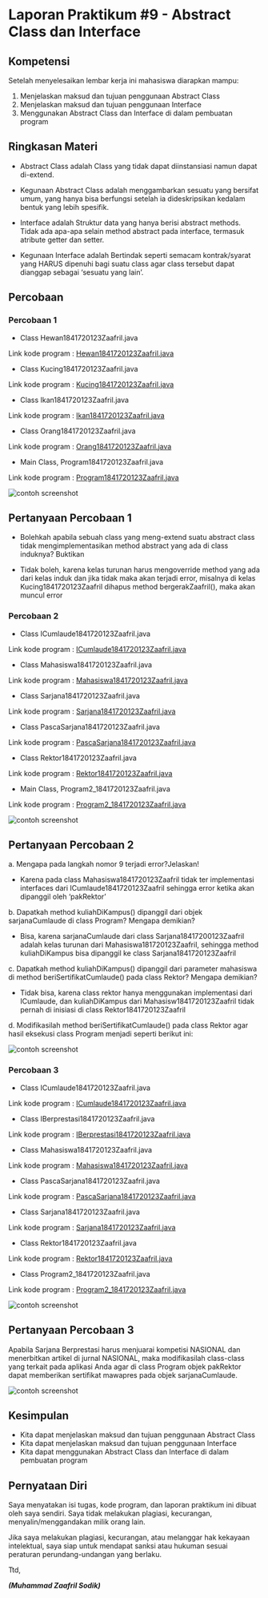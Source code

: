 # Laporan Praktikum #9 - Abstract Class dan Interface

## Kompetensi

Setelah menyelesaikan lembar kerja ini mahasiswa diarapkan mampu:

1.	Menjelaskan maksud dan tujuan penggunaan Abstract Class
2.	Menjelaskan maksud dan tujuan penggunaan Interface
3.	Menggunakan Abstract Class dan Interface di dalam pembuatan program

## Ringkasan Materi

- Abstract Class adalah Class yang tidak dapat diinstansiasi namun dapat di-extend.

- Kegunaan Abstract Class adalah menggambarkan sesuatu yang bersifat umum, yang hanya bisa berfungsi setelah ia dideskripsikan kedalam bentuk yang lebih spesifik.

- Interface adalah Struktur data yang hanya berisi abstract methods. Tidak ada apa-apa selain method abstract pada interface, termasuk atribute getter dan setter.

- Kegunaan Interface adalah Bertindak seperti semacam kontrak/syarat yang HARUS dipenuhi bagi suatu class agar class tersebut dapat dianggap sebagai ‘sesuatu yang lain’.

## Percobaan

### Percobaan 1

- Class Hewan1841720123Zaafril.java

Link kode program : [Hewan1841720123Zaafril.java](../../src/9_Abstract_Class_dan_Interface/Hewan1841720123Zaafril.java)

- Class Kucing1841720123Zaafril.java

Link kode program : [Kucing1841720123Zaafril.java](../../src/9_Abstract_Class_dan_Interface/Kucing1841720123Zaafril.java)

- Class Ikan1841720123Zaafril.java

Link kode program : [Ikan1841720123Zaafril.java](../../src/9_Abstract_Class_dan_Interface/Ikan18417201423Zaafril.java)

- Class Orang1841720123Zaafril.java

Link kode program : [Orang1841720123Zaafril.java](../../src/9_Abstract_Class_dan_Interface/Orang1841720123Zaafril.java)

- Main Class, Program1841720123Zaafril.java

Link kode program : [Program1841720123Zaafril.java](../../src/9_Abstract_Class_dan_Interface/Program1841720123Zaafril.java)

![contoh screenshot](img/p1.PNG)

## Pertanyaan Percobaan 1

- Bolehkah apabila sebuah class yang meng-extend suatu abstract class tidak mengimplementasikan method abstract yang ada di class induknya? Buktikan

- Tidak boleh, karena kelas turunan harus mengoverride method yang ada dari kelas induk dan jika tidak maka akan terjadi error, misalnya di kelas Kucing1841720123Zaafril dihapus method bergerakZaafril(), maka akan muncul error

### Percobaan 2

- Class ICumlaude1841720123Zaafril.java

Link kode program : [ICumlaude1841720123Zaafril.java](../../src/9_Abstract_Class_dan_Interface/ICumlaude1841720123Zaafril.java)

- Class Mahasiswa1841720123Zaafril.java

Link kode program : [Mahasiswa1841720123Zaafril.java](../../src/9_Abstract_Class_dan_Interface/Mahasiswa1841720123Zaafril.java)

- Class Sarjana1841720123Zaafril.java

Link kode program : [Sarjana1841720123Zaafril.java](../../src/9_Abstract_Class_dan_Interface/Sarjana1841720123Zaafril.java)

- Class PascaSarjana1841720123Zaafril.java

Link kode program : [PascaSarjana1841720123Zaafril.java](../../src/9_Abstract_Class_dan_Interface/PascaSarjana1841720123Zaafril.java)

- Class Rektor1841720123Zaafril.java

Link kode program : [Rektor1841720123Zaafril.java](../../src/9_Abstract_Class_dan_Interface/Rektor1841720123Zaafril.java)

- Main Class, Program2_1841720123Zaafril.java

Link kode program : [Program2_1841720123Zaafril.java](../../src/9_Abstract_Class_dan_Interface/Program2_1841720123Zaafril.java)

![contoh screenshot](img/p2.PNG)

## Pertanyaan Percobaan 2

a. Mengapa pada langkah nomor 9 terjadi error?Jelaskan! 

- Karena pada class Mahasiswa1841720123Zaafril tidak ter implementasi interfaces dari ICumlaude1841720123Zaafril sehingga error ketika akan dipanggil oleh ‘pakRektor’ 

b. Dapatkah method kuliahDiKampus() dipanggil dari objek sarjanaCumlaude di class Program? Mengapa demikian?

- Bisa, karena sarjanaCumlaude dari class Sarjana18417200123Zaafril adalah kelas turunan dari Mahasiswa181720123Zaafril, sehingga method kuliahDiKampus bisa dipanggil ke class Sarjana1841720123Zaafril

c. Dapatkah method kuliahDiKampus() dipanggil dari parameter mahasiswa di method beriSertifikatCumlaude() pada class Rektor? Mengapa demikian?

- Tidak bisa, karena class rektor hanya menggunakan implementasi dari ICumlaude, dan kuliahDiKampus dari Mahasisw1841720123Zaafril tidak pernah di inisiasi di class Rektor1841720123Zaafril 

d. Modifikasilah method beriSertifikatCumlaude() pada class Rektor agar hasil eksekusi class Program menjadi seperti berikut ini: 

![contoh screenshot](img/pt2.PNG)

### Percobaan 3

- Class ICumlaude1841720123Zaafril.java

Link kode program : [ICumlaude1841720123Zaafril.java](../../src/9_Abstract_Class_dan_Interface/ICumlaude1841720123Zaafril.java)

- Class IBerprestasi1841720123Zaafril.java

Link kode program : [IBerprestasi1841720123Zaafril.java](../../src/9_Abstract_Class_dan_Interface/IBerprestasi1841720123Zaafril.java)

- Class Mahasiswa1841720123Zaafril.java

Link kode program : [Mahasiswa1841720123Zaafril.java](../../src/9_Abstract_Class_dan_Interface/Mahasiswa1841720123Zaafril.java)

- Class PascaSarjana1841720123Zaafril.java

Link kode program : [PascaSarjana1841720123Zaafril.java](../../src/9_Abstract_Class_dan_Interface/PascaSarjana1841720123Zaafril.java)

- Class Sarjana1841720123Zaafril.java

Link kode program : [Sarjana1841720123Zaafril.java](../../src/9_Abstract_Class_dan_Interface/Sarjana1841720123Zaafril.java)

- Class Rektor1841720123Zaafril.java

Link kode program : [Rektor1841720123Zaafril.java](../../src/9_Abstract_Class_dan_Interface/Rektor1841720123Zaafril.java)

- Class Program2_1841720123Zaafril.java

Link kode program : [Program2_1841720123Zaafril.java](../../src/9_Abstract_Class_dan_Interface/Program2_1841720123Zaafril.java)

![contoh screenshot](img/p3.PNG)

## Pertanyaan Percobaan 3

Apabila Sarjana Berprestasi harus menjuarai kompetisi NASIONAL dan menerbitkan artikel di jurnal NASIONAL, 
maka modifikasilah class-class yang terkait pada aplikasi Anda agar di class Program objek pakRektor dapat 
memberikan sertifikat mawapres pada objek sarjanaCumlaude. 

![contoh screenshot](img/pt3.PNG)

  
## Kesimpulan

- Kita dapat menjelaskan maksud dan tujuan penggunaan Abstract Class
- Kita dapat menjelaskan maksud dan tujuan penggunaan Interface
- Kita dapat menggunakan Abstract Class dan Interface di dalam pembuatan program


## Pernyataan Diri

Saya menyatakan isi tugas, kode program, dan laporan praktikum ini dibuat oleh saya sendiri. Saya tidak melakukan plagiasi, kecurangan, menyalin/menggandakan milik orang lain.

Jika saya melakukan plagiasi, kecurangan, atau melanggar hak kekayaan intelektual, saya siap untuk mendapat sanksi atau hukuman sesuai peraturan perundang-undangan yang berlaku.

Ttd,

***(Muhammad Zaafril Sodik)***

